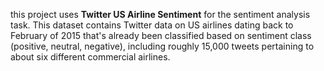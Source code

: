 this project uses **Twitter US Airline Sentiment** for the sentiment analysis task. This dataset contains
Twitter data on US airlines dating back to February of 2015 that's already been classified based on sentiment class 
(positive, neutral, negative), including roughly 15,000 tweets pertaining to about six different commercial airlines.
